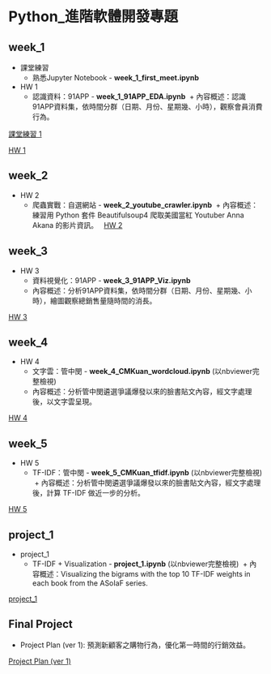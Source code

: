# Python_進階軟體開發專題

## week_1
+ 課堂練習
  + 熟悉Jupyter Notebook - **week_1_first_meet.ipynb**
+ HW 1
  + 認識資料：91APP - **week_1_91APP_EDA.ipynb**
  + 內容概述：認識91APP資料集，依時間分群（日期、月份、星期幾、小時），觀察會員消費行為。

[課堂練習 1](https://github.com/JessieChiu/CSXSpring2018_Python/blob/master/week_1/week_1_first_meet.ipynb)

[HW 1](https://github.com/JessieChiu/CSXSpring2018_Python/blob/master/week_1/week_1_91APP_EDA.ipynb)

## week_2
+ HW 2
  + 爬蟲實戰：自選網站 - **week_2_youtube_crawler.ipynb**
  + 內容概述：練習用 Python 套件 Beautifulsoup4 爬取美國當紅 Youtuber Anna Akana 的影片資訊。
  
[HW 2](https://github.com/JessieChiu/CSXSpring2018_Python/blob/master/week_2/week_2_youtube_crawler.ipynb)

## week_3
+ HW 3
  + 資料視覺化：91APP - **week_3_91APP_Viz.ipynb**
  + 內容概述：分析91APP資料集，依時間分群（日期、月份、星期幾、小時），繪圖觀察總銷售量隨時間的消長。

[HW 3](https://github.com/JessieChiu/CSXSpring2018_Python/blob/master/week_3/week_3_91APP_Viz.ipynb)

## week_4
+ HW 4
  + 文字雲：管中閔 - **week_4_CMKuan_wordcloud.ipynb** (以nbviewer完整檢視)
  + 內容概述：分析管中閔遴選爭議爆發以來的臉書貼文內容，經文字處理後，以文字雲呈現。

[HW 4](http://nbviewer.jupyter.org/github/JessieChiu/CSXSpring2018_Python/blob/520e44ecf2ae9736ad772dd4c1c856a321b5caeb/week_4/week_4_CMKuan_wordcloud.ipynb)

## week_5
+ HW 5
  + TF-IDF：管中閔 - **week_5_CMKuan_tfidf.ipynb** (以nbviewer完整檢視)
  + 內容概述：分析管中閔遴選爭議爆發以來的臉書貼文內容，經文字處理後，計算 TF-IDF 做近一步的分析。
  
[HW 5](http://nbviewer.jupyter.org/github/JessieChiu/CSXSpring2018_Python/blob/520e44ecf2ae9736ad772dd4c1c856a321b5caeb/week_5/week_5_CMKuan_tfidf.ipynb)

## project_1
+ project_1
  + TF-IDF + Visualization - **project_1.ipynb** (以nbviewer完整檢視)
  + 內容概述：Visualizing the bigrams with the top 10 TF-IDF weights in each book from the ASoIaF series.
  
[project_1](http://nbviewer.jupyter.org/github/JessieChiu/CSXSpring2018_Python/blob/520e44ecf2ae9736ad772dd4c1c856a321b5caeb/project_1/project_1.ipynb)

## Final Project
+ Project Plan (ver 1): 
  預測新顧客之購物行為，優化第一時間的行銷效益。

[Project Plan (ver 1)](https://docs.google.com/presentation/d/1JE6IMiRjYrbs5z4N38zpHTKTqVmazz3DJnBcOPgAveU/edit?usp=sharing)
